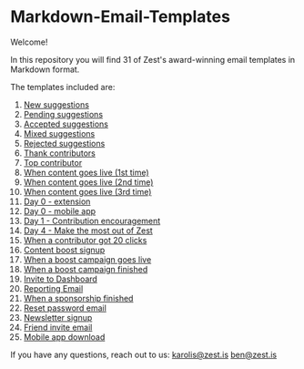 # Markdown-Email-Templates

Welcome!

In this repository you will find 31 of Zest's award-winning email templates in Markdown format.

The templates included are:

1. [New suggestions](https://github.com/zestis/Markdown-Email-Templates/blob/master/New%20Suggestions.md)
2. [Pending suggestions](https://github.com/zestis/Markdown-Email-Templates/blob/master/Pending%20Suggestions.md)
3. [Accepted suggestions](https://github.com/zestis/Markdown-Email-Templates/blob/master/Accepted%20Suggestions.md)
4. [Mixed suggestions](https://github.com/zestis/Markdown-Email-Templates/blob/master/Mixed%20Suggestions.md)
5. [Rejected suggestions](https://github.com/zestis/Markdown-Email-Templates/blob/master/Rejected%20Suggestions.md)
6. [Thank contributors](https://github.com/zestis/Markdown-Email-Templates/blob/master/Thank%20Contributors.md)
7. [Top contributor](https://github.com/zestis/Markdown-Email-Templates/blob/master/Top%20Contributor.md)
8. [When content goes live (1st time)](https://github.com/zestis/Markdown-Email-Templates/blob/master/When%20Content%20Goes%20Live%20-%20First%20Time.md)
9. [When content goes live (2nd time)](https://github.com/zestis/Markdown-Email-Templates/blob/master/When%20Content%20Goes%20Live%20-%20Second%20Time.md)
10. [When content goes live (3rd time)](https://github.com/zestis/Markdown-Email-Templates/blob/master/When%20Content%20Goes%20Live%20-%20Third%20Time.md)
11. [Day 0 - extension](https://github.com/zestis/Markdown-Email-Templates/blob/master/Day%200%20-%20Extension.md)
12. [Day 0 - mobile app](https://github.com/zestis/Markdown-Email-Templates/blob/master/Day%200%20-%20Mobile%20App.md)
13. [Day 1 - Contribution encouragement](https://github.com/zestis/Markdown-Email-Templates/blob/master/Day%201%20-%20Contribution%20Encouragement.md)
14. [Day 4 - Make the most out of Zest](https://github.com/zestis/Markdown-Email-Templates/blob/master/Day%204%20-%20Make%20the%20most%20out%20of%20Zest.md)
15. [When a contributor got 20 clicks](https://github.com/zestis/Markdown-Email-Templates/blob/master/When%20a%20contributor%20got%2020%20clicks.md)
16. [Content boost signup](https://github.com/zestis/Markdown-Email-Templates/blob/master/Content%20boost%20signup.md)
17. [When a boost campaign goes live](https://github.com/zestis/Markdown-Email-Templates/blob/master/When%20a%20boost%20campaign%20goes%20live.md)
18. [When a boost campaign finished](https://github.com/zestis/Markdown-Email-Templates/blob/master/When%20a%20boost%20campaign%20finished)
19. [Invite to Dashboard](https://github.com/zestis/Markdown-Email-Templates/blob/master/Invite%20to%20Dashboard.md)
20. [Reporting Email](https://github.com/zestis/Markdown-Email-Templates/blob/master/Reporting%20Email.md)
21. [When a sponsorship finished](https://github.com/zestis/Markdown-Email-Templates/blob/master/When%20a%20sponsorship%20finished.md)
22. [Reset password email](https://github.com/zestis/Markdown-Email-Templates/blob/master/Reset%20password%20email.md)
23. [Newsletter signup](https://github.com/zestis/Markdown-Email-Templates/blob/master/Newsletter%20signup.md)
24. [Friend invite email](https://github.com/zestis/Markdown-Email-Templates/blob/master/Friend%20invite%20email.md)
25. [Mobile app download](https://github.com/zestis/Markdown-Email-Templates/blob/master/Mobile%20app%20download.md)


If you have any questions, reach out to us:
karolis@zest.is
ben@zest.is
